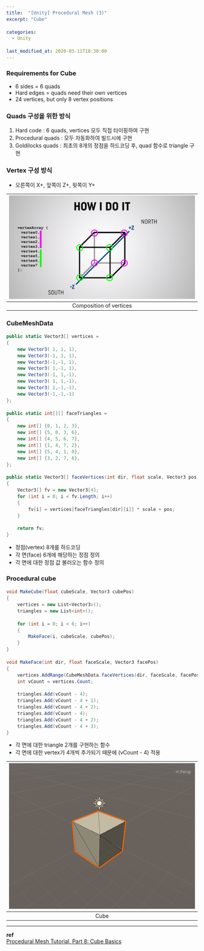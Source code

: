 ```yaml
---
title:  "[Unity] Procedural Mesh (3)"
excerpt: "Cube"

categories:
  - Unity

last_modified_at: 2020-03-11T18:30:00
---
```


### Requirements for Cube
  - 6 sides = 6 quads
  - Hard edges = quads need their own vertices
  - 24 vertices, but only 8 vertex positions

### Quads 구성을 위한 방식
1. Hard code : 6 quads, vertices 모두 직접 타이핑하여 구현
2. Procedural quads : 모두 자동화하여 빌드시에 구현
3. Goldilocks quads : 최초의 8개의 정점을 하드코딩 후, quad 함수로 triangle 구현

### Vertex 구성 방식
- 오른쪽이 X+, 앞쪽이 Z+, 윗쪽이 Y+

| ![vertex compose](/assets/images/posts/200311/vertex_compose.png) |
|:--:|
| Composition of vertices |

### CubeMeshData
```c#
public static Vector3[] vertices =
{
    new Vector3( 1, 1, 1),
    new Vector3(-1, 1, 1),
    new Vector3(-1,-1, 1),
    new Vector3( 1,-1, 1),
    new Vector3(-1, 1,-1),
    new Vector3( 1, 1,-1),
    new Vector3( 1,-1,-1),
    new Vector3(-1,-1,-1)
};

public static int[][] faceTriangles =
{
    new int[] {0, 1, 2, 3},
    new int[] {5, 0, 3, 6},
    new int[] {4, 5, 6, 7},
    new int[] {1, 4, 7, 2},
    new int[] {5, 4, 1, 0},
    new int[] {3, 2, 7, 6},
};

public static Vector3[] faceVertices(int dir, float scale, Vector3 pos)
{
    Vector3[] fv = new Vector3[4];
    for (int i = 0; i < fv.Length; i++)
    {
        fv[i] = vertices[faceTriangles[dir][i]] * scale + pos;
    }

    return fv;
}
```
- 정점(vertex) 8개를 하드코딩
- 각 면(face) 6개에 해당하는 정점 정의
- 각 면에 대한 정점 값 불러오는 함수 정의


### Procedural cube
```c#
void MakeCube(float cubeScale, Vector3 cubePos)
{
    vertices = new List<Vector3>();
    triangles = new List<int>();

    for (int i = 0; i < 6; i++)
    {
        MakeFace(i, cubeScale, cubePos);
    }
}

void MakeFace(int dir, float faceScale, Vector3 facePos)
{
    vertices.AddRange(CubeMeshData.faceVertices(dir, faceScale, facePos));
    int vCount = vertices.Count;

    triangles.Add(vCount - 4);
    triangles.Add(vCount - 4 + 1);
    triangles.Add(vCount - 4 + 2);
    triangles.Add(vCount - 4);
    triangles.Add(vCount - 4 + 2);
    triangles.Add(vCount - 4 + 3);
}
```
- 각 면에 대한 triangle 2개를 구현하는 함수
- 각 면에 대한 vertex가 4개씩 추가되기 때문에 (vCount - 4) 적용

| ![cube](/assets/images/posts/200311/cube.png) |
|:--:|
| Cube |

----
**ref**  
[Procedural Mesh Tutorial, Part 8: Cube Basics](https://www.youtube.com/watch?v=bnmr_At2R0s)  
